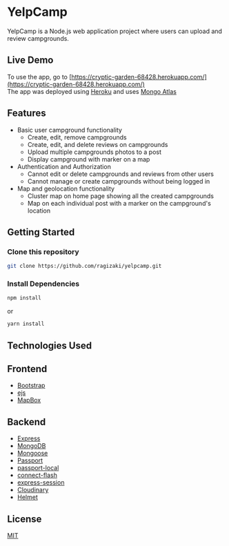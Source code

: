 # YelpCamp

YelpCamp is a Node.js web application project where users can upload and review campgrounds.

## Live Demo

To use the app, go to [https://cryptic-garden-68428.herokuapp.com/](https://cryptic-garden-68428.herokuapp.com/) <br>
The app was deployed using [Heroku](https://heroku.com) and uses [Mongo Atlas](https://www.mongodb.com/cloud/atlas)

## Features

<ul>
  <li>Basic user campground functionality
    <ul>
      <li>Create, edit, remove campgrounds</li>
      <li>Create, edit, and delete reviews on campgrounds</li>
      <li>Upload multiple campgrounds photos to a post</li>
      <li>Display campground with marker on a map</li>
    </ul>
  </li>
   <li>Authentication and Authorization
    <ul>
      <li>Cannot edit or delete campgrounds and reviews from other users</li>
      <li>Cannot manage or create campgrounds without being logged in</li>
    </ul>
  </li>
   <li>Map and geolocation functionality
    <ul>
      <li>Cluster map on home page showing all the created campgrounds</li>
      <li>Map on each individual post with a marker on the campground's location</li>
    </ul>
  </li>
</ul>

## Getting Started

### Clone this repository

```bash
git clone https://github.com/ragizaki/yelpcamp.git
```

### Install Dependencies

```bash
npm install
```
or

```bash
yarn install
```

## Technologies Used

## Frontend
<ul>
  <li><a href="https://getbootstrap.com/">Bootstrap</a></li>
  <li><a href="https://ejs.co/">ejs</a></li>
  <li><a href="https://www.mapbox.com/">MapBox</a></li>
</ul>

## Backend
<ul>
  <li><a href="https://expressjs.com/">Express</a></li>
  <li><a href="https://www.mongodb.com/">MongoDB</a></li>
  <li><a href="https://mongoosejs.com/">Mongoose</a></li>
  <li><a href="http://www.passportjs.org/">Passport</a></li>
  <li><a href="https://www.npmjs.com/package/passport-local">passport-local</a></li>
  <li><a href="https://www.npmjs.com/package/connect-flash">connect-flash</a></li>
  <li><a href="https://www.npmjs.com/package/express-session">express-session</a></li>
  <li><a href="https://cloudinary.com/">Cloudinary</a></li>
  <li><a href="https://helmetjs.github.io/">Helmet</a></li>
</ul>

## License
[MIT](https://choosealicense.com/licenses/mit/)


